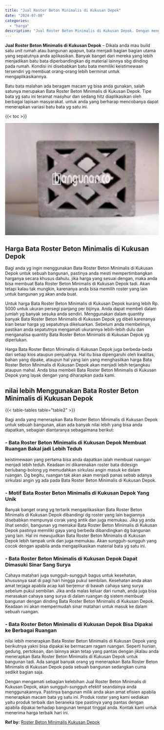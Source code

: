 ```yaml
---
title: "Jual Roster Beton Minimalis di Kukusan Depok"
date: "2024-07-08"
categories: 
  - "harga"
description: "Jual Roster Beton Minimalis di Kukusan Depok. Dengan mengamati sebagian kelebihan Jual Roster Beton Minimalis di Kukusan Depok, akan sungguh-sungguh efektif..."
---
```


**Jual Roster Beton Minimalis di Kukusan Depok** – Dikala anda mau build satu unit rumah atau bangunan apapun, bata menjadi bagian bagian utama yang sepatutnya anda aplikasikan. Banyak banget dari mereka yang lebih menjadikan batu bata diperbandingkan dg material lainnya sbg dinding pada rumah. Kondisi ini disebabkan batu bata memiliki keistimewaan tersendiri yg membuat orang-orang lebih berminat untuk mengaplikasikannya.

Batu bata malahan ada beragam macam yg bisa anda gunakan, salah satunya merupakan Bata Roster Beton Minimalis di Kukusan Depok. Tipe bata yg satu ini teramat masyhur dan sedang hitz diaplikasikan oleh berbagai lapisan masyarakat. untuk anda yang berharap mencobanya dapat menerapkan variasi batu bata yg satu ini.

{{< toc >}}

![Jual Roster Beton Minimalis di Kukusan Depok](/images/bata-roster-minimalis-24.png)

## Harga Bata Roster Beton Minimalis di Kukusan Depok

Bagi anda yg ingin menggunakan Bata Roster Beton Minimalis di Kukusan Depok untuk sebuah bangunan, pastinya anda mesti mempertimbangkan harganya secara khusus dahulu. jika harga yang sesuai dengan, maka anda bisa membuat Bata Roster Beton Minimalis di Kukusan Depok tadi. Akan tetapi kalau tak mungkin, karenanya anda bisa memilih roster yang lain untuk bangunan yg akan anda buat.

Untuk harga Bata Roster Beton Minimalis di Kukusan Depok kurang lebih Rp. 5000 untuk ukuran persegi panjang per bijinya. Anda dapat membeli dalam jumlah yg banyak sesuka anda sendiri. Menggunakan dalam quantity banyak Bata Roster Beton Minimalis di Kukusan Depok yg dibeli karenanya kian besar harga yg sepatutnya dikeluarkan. Sebelum anda membelinya, pastikan anda sepatutnya mengamati ukurannya lebih-lebih dulu dan menganalisa quantity Bata Roster Beton Minimalis di Kukusan Depok yg diperlukan.

Harga Bata Roster Beton Minimalis di Kukusan Depok juga berbeda-beda dari setiap kios ataupun penjualnya. Hal itu bisa dipengaruhi oleh kwalitas, bahan yang dipake, ataupun hal yang lain yang menghasilkan harga Bata Roster Beton Minimalis di Kukusan Depok akan menjadi lebih terjangkau ataupun mahal. Anda bisa membeli Bata Roster Beton Minimalis di Kukusan Depok yang layak dengan yang diharapkan pada kami.

## nilai lebih Menggunakan Bata Roster Beton Minimalis di Kukusan Depok

{{< table-tables table="table2" >}}

Bagi anda yang menerapkan Bata Roster Beton Minimalis di Kukusan Depok untuk sebuah bangunan, akan ada banyak nilai lebih yang bisa anda dapatkan, sebagian diantaranya sebagaimana berikut:

### \- Bata Roster Beton Minimalis di Kukusan Depok Membuat Ruangan Bakal jadi Lebih Teduh

keistimewaan yang pertama bisa anda dapatkan ialah membuat ruangan menjadi lebih teduh. Keadaan ini dikarenakan roster bata didesign berlubang-bolong yg memudahkan sirkulasi angin masuk ke dalam ruangan. Dg begitu, ruangan tak akan akan menjadi panas sebab adanya sirkulasi angin yg ada pada Bata Roster Beton Minimalis di Kukusan Depok.

### \- Motif Bata Roster Beton Minimalis di Kukusan Depok Yang Unik

Banyak banget orang yg tertarik mengaplikasikan Bata Roster Beton Minimalis di Kukusan Depok dibandingi dg roster yang lain bagiannya disebabkan mempunyai corak yang antik dan juga memukau. Jika yg anda lihat sendiri, bangunan yg memakai Bata Roster Beton Minimalis di Kukusan Depok pastinya memiliki gaya yang berbeda dibandingkan dg bangunan yang lain. Hal ini mewujudkan Bata Roster Beton Minimalis di Kukusan Depok lebih tampak unik dan juga memukau. Akan sungguh-sungguh yang cocok dengan apabila anda mengaplikasikan material bata yg satu ini.

### \- Bata Roster Beton Minimalis di Kukusan Depok Dapat Dimasuki Sinar Sang Surya

Cahaya matahari juga sungguh-sungguh bagus untuk kesehatan, khususnya saat di pagi hari hingga pukul sembilan. Kesehatan anda akan amat terjaga apabila acap kali berjemur di bawah cahaya sang surya sebelum pukul sembilan. Jika anda malas keluar dari rumah, anda juga bisa merasakan cahaya sang surya di dalam ruangan dg sistem membuat bangunan dengan dinding Bata Roster Beton Minimalis di Kukusan Depok. Keadaan ini akan mempermudah sinar matahari untuk masuk ke dalam sebuah ruangan.

### \- Bata Roster Beton Minimalis di Kukusan Depok Bisa Dipakai ke Berbagai Ruangan

nilai lebih menerapkan Bata Roster Beton Minimalis di Kukusan Depok yang berikutnya yakni bisa dipakai ke bermacam ragam ruangan. Seperti hunian, gedung, pertokoan, dan lainnya akan tetap yang pantas dengan jikalau anda menerapkan Bata Roster Beton Minimalis di Kukusan Depok untuk bangunan tadi. Ada sangat banyak orang yg menerapkan Bata Roster Beton Minimalis di Kukusan Depok pada sebuah bangunan sedangkan cuma sedikit bagian saja.

Dengan mengamati sebagian kelebihan Jual Roster Beton Minimalis di Kukusan Depok, akan sungguh-sungguh efektif seandainya anda menggunakannya. Pastinya bangunan milik anda akan amat efisien apabila menerapkan macam bata yg satu ini. Produk roster yang kami sediakan yaitu produk terbaik dan beraneka tipe pastinya yang pantas dengan apabila dipakai terhadap bangunan tempat tinggal anda. Kontak kami untuk menerima harga terbaik hari ini.

**Ref by:** [Roster Beton Minimalis Kukusan Depok](https://id.wikipedia.org/wiki/Roster)
